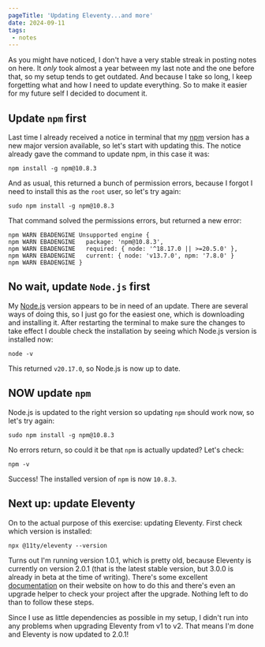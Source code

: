 ```yaml
---
pageTitle: 'Updating Eleventy...and more'
date: 2024-09-11
tags:
 - notes
---
```

As you might have noticed, I don't have a very stable streak in posting notes on here. It *only* took almost a year between my last note and the one before that, so my setup tends to get outdated. And because I take so long, I keep forgetting what and how I need to update everything. So to make it easier for my future self I decided to document it.

## Update `npm` first

Last time I already received a notice in terminal that my [npm](https://www.npmjs.com/) version has a new major version available, so let's start with updating this. The notice already gave the command to update npm, in this case it was:

``` npm install -g npm@10.8.3 ```

And as usual, this returned a bunch of permission errors, because I forgot I need to install this as the `root` user, so let's try again:

``` sudo npm install -g npm@10.8.3 ```

That command solved the permissions errors, but returned a new error:

```
npm WARN EBADENGINE Unsupported engine {
npm WARN EBADENGINE   package: 'npm@10.8.3',
npm WARN EBADENGINE   required: { node: '^18.17.0 || >=20.5.0' },
npm WARN EBADENGINE   current: { node: 'v13.7.0', npm: '7.8.0' }
npm WARN EBADENGINE }
```

## No wait, update `Node.js` first

My [Node.js](https://nodejs.org/en) version appears to be in need of an update. There are several ways of doing this, so I just go for the easiest one, which is downloading and installing it. After restarting the terminal to make sure the changes to take effect I double check the installation by seeing which Node.js version is installed now:

``` node -v ```

This returned `v20.17.0`, so Node.js is now up to date. 

## NOW update `npm`

Node.js is updated to the right version so updating `npm` should work now, so let's try again:

``` sudo npm install -g npm@10.8.3 ```

No errors return, so could it be that `npm` is actually updated? Let's check:

``` npm -v ```

Success! The installed version of `npm` is now `10.8.3`.

## Next up: update Eleventy

On to the actual purpose of this exercise: updating Eleventy. First check which version is installed:

``` npx @11ty/eleventy --version ```

Turns out I'm running version 1.0.1, which is pretty old, because Eleventy is currently on version 2.0.1 (that is the latest stable version, but 3.0.0 is already in beta at the time of writing). There's some excellent [documentation](https://www.11ty.dev/docs/plugins/upgrade-help/) on their website on how to do this and there's even an upgrade helper to check your project after the upgrade. Nothing left to do than to follow these steps.

Since I use as little dependencies as possible in my setup, I didn't run into any problems when upgrading Eleventy from v1 to v2. That means I'm done and Eleventy is now updated to 2.0.1!
